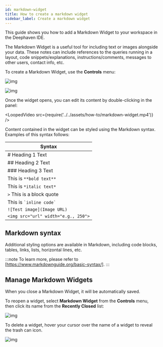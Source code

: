 ```yaml
---
id: markdown-widget
title: How to create a markdown widget
sidebar_label: Create a markdown widget
---
```


This guide shows you how to add a Markdown Widget to your workspace in the Deephaven IDE.

The Markdown Widget is a useful tool for including text or images alongside your data. These notes can include references to the queries running in a layout, code snippets/explanations, instructions/comments, messages to other users, contact info, etc.

To create a Markdown Widget, use the **Controls** menu:

![img](../../assets/how-to/controls.png)

![img](../../assets/how-to/mw1.png)

Once the widget opens, you can edit its content by double-clicking in the panel:

<LoopedVideo src={require('../../assets/how-to/markdown-widget.mp4')} />

Content contained in the widget can be styled using the Markdown syntax. Examples of this syntax follows:

| Syntax                              |
| ----------------------------------- |
| # Heading 1 Text                    |
| ## Heading 2 Text                   |
| ### Heading 3 Text                  |
| This is `**bold text**`             |
| This is `*italic text*`             |
| `>` This is a block quote           |
| This is `` `inline code` ``         |
| `![Test image](Image URL)`          |
| `<img src="url" width="e.g., 250">` |

## Markdown syntax

Additional styling options are available in Markdown, including code blocks, tables, links, lists, horizontal lines, etc.

:::note
To learn more, please refer to [https://www.markdownguide.org/basic-syntax/].
:::

## Manage Markdown Widgets

When you close a Markdown Widget, it will be automatically saved.

To reopen a widget, select **Markdown Widget** from the **Controls** menu, then click its name from the **Recently Closed** list:

![img](../../assets/how-to/mw3.png)

To delete a widget, hover your cursor over the name of a widget to reveal the trash can icon.

![img](../../assets/how-to/mw4.png)
